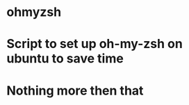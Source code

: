# ohmyzsh


<h1> Script to set up oh-my-zsh on ubuntu to save time <h1>
<p> Nothing more then that <p>
